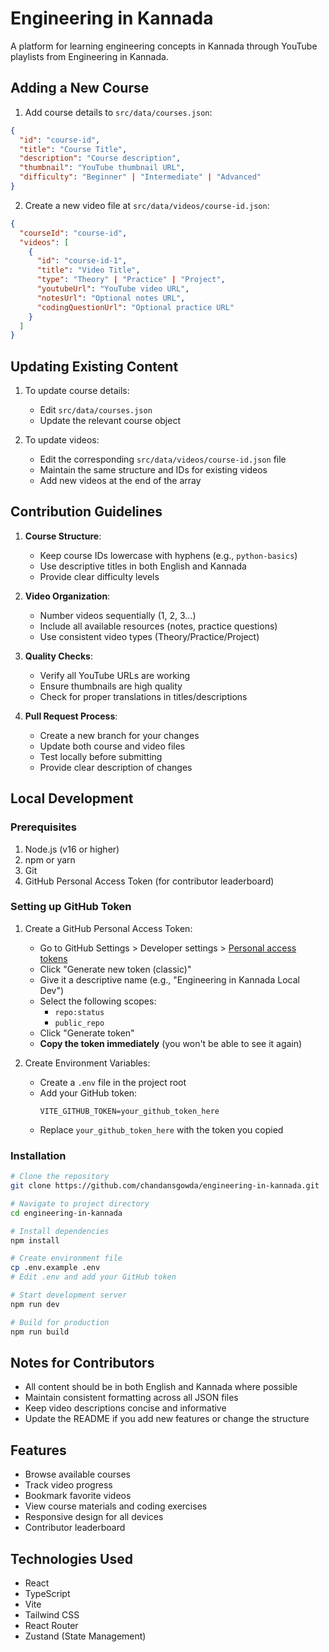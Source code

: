 # Engineering in Kannada

A platform for learning engineering concepts in Kannada through YouTube playlists from Engineering in Kannada.

## Adding a New Course

1. Add course details to `src/data/courses.json`:

```json
{
  "id": "course-id",
  "title": "Course Title",
  "description": "Course description",
  "thumbnail": "YouTube thumbnail URL",
  "difficulty": "Beginner" | "Intermediate" | "Advanced"
}
```

2. Create a new video file at `src/data/videos/course-id.json`:

```json
{
  "courseId": "course-id",
  "videos": [
    {
      "id": "course-id-1",
      "title": "Video Title",
      "type": "Theory" | "Practice" | "Project",
      "youtubeUrl": "YouTube video URL",
      "notesUrl": "Optional notes URL",
      "codingQuestionUrl": "Optional practice URL"
    }
  ]
}
```

## Updating Existing Content

1. To update course details:

   - Edit `src/data/courses.json`
   - Update the relevant course object

2. To update videos:
   - Edit the corresponding `src/data/videos/course-id.json` file
   - Maintain the same structure and IDs for existing videos
   - Add new videos at the end of the array

## Contribution Guidelines

1. **Course Structure**:

   - Keep course IDs lowercase with hyphens (e.g., `python-basics`)
   - Use descriptive titles in both English and Kannada
   - Provide clear difficulty levels

2. **Video Organization**:

   - Number videos sequentially (1, 2, 3...)
   - Include all available resources (notes, practice questions)
   - Use consistent video types (Theory/Practice/Project)

3. **Quality Checks**:

   - Verify all YouTube URLs are working
   - Ensure thumbnails are high quality
   - Check for proper translations in titles/descriptions

4. **Pull Request Process**:
   - Create a new branch for your changes
   - Update both course and video files
   - Test locally before submitting
   - Provide clear description of changes

## Local Development

### Prerequisites

1. Node.js (v16 or higher)
2. npm or yarn
3. Git
4. GitHub Personal Access Token (for contributor leaderboard)

### Setting up GitHub Token

1. Create a GitHub Personal Access Token:

   - Go to GitHub Settings > Developer settings > [Personal access tokens](https://github.com/settings/tokens)
   - Click "Generate new token (classic)"
   - Give it a descriptive name (e.g., "Engineering in Kannada Local Dev")
   - Select the following scopes:
     - `repo:status`
     - `public_repo`
   - Click "Generate token"
   - **Copy the token immediately** (you won't be able to see it again)

2. Create Environment Variables:
   - Create a `.env` file in the project root
   - Add your GitHub token:
     ```env
     VITE_GITHUB_TOKEN=your_github_token_here
     ```
   - Replace `your_github_token_here` with the token you copied

### Installation

```bash
# Clone the repository
git clone https://github.com/chandansgowda/engineering-in-kannada.git

# Navigate to project directory
cd engineering-in-kannada

# Install dependencies
npm install

# Create environment file
cp .env.example .env
# Edit .env and add your GitHub token

# Start development server
npm run dev

# Build for production
npm run build
```

## Notes for Contributors

- All content should be in both English and Kannada where possible
- Maintain consistent formatting across all JSON files
- Keep video descriptions concise and informative
- Update the README if you add new features or change the structure

## Features

- Browse available courses
- Track video progress
- Bookmark favorite videos
- View course materials and coding exercises
- Responsive design for all devices
- Contributor leaderboard

## Technologies Used

- React
- TypeScript
- Vite
- Tailwind CSS
- React Router
- Zustand (State Management)

